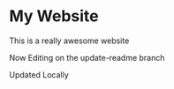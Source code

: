# My Website
This is a really awesome website

Now Editing on the update-readme branch

Updated Locally